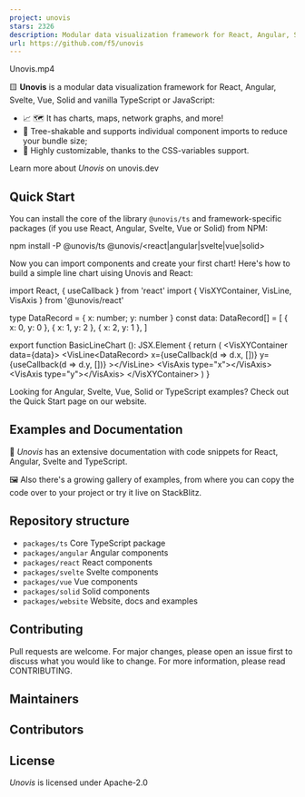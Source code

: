 ```yaml
---
project: unovis
stars: 2326
description: Modular data visualization framework for React, Angular, Svelte, Vue, and vanilla TypeScript or JavaScript
url: https://github.com/f5/unovis
---
```


Unovis.mp4

🟨 **Unovis** is a modular data visualization framework for React, Angular, Svelte, Vue, Solid and vanilla TypeScript or JavaScript:

-   📈 🗺 It has charts, maps, network graphs, and more!
-   🌳 Tree-shakable and supports individual component imports to reduce your bundle size;
-   🎨 Highly customizable, thanks to the CSS-variables support.

Learn more about _Unovis_ on unovis.dev

Quick Start
-----------

You can install the core of the library `@unovis/ts` and framework-specific packages (if you use React, Angular, Svelte, Vue or Solid) from NPM:

npm install -P @unovis/ts @unovis/<react|angular|svelte|vue|solid\>

Now you can import components and create your first chart! Here's how to build a simple line chart uising Unovis and React:

import React, { useCallback } from 'react'
import { VisXYContainer, VisLine, VisAxis } from '@unovis/react'

type DataRecord \= { x: number; y: number }
const data: DataRecord\[\] \= \[
  { x: 0, y: 0 },
  { x: 1, y: 2 },
  { x: 2, y: 1 },
\]

export function BasicLineChart (): JSX.Element {
  return (
    <VisXYContainer data\={data}\>
      <VisLine<DataRecord\>
        x\={useCallback(d \=> d.x, \[\])}
        y\={useCallback(d \=> d.y, \[\])}
      \></VisLine\>
      <VisAxis type\="x"\></VisAxis\>
      <VisAxis type\="y"\></VisAxis\>
    </VisXYContainer\>
  )
}

Looking for Angular, Svelte, Vue, Solid or TypeScript examples? Check out the Quick Start page on our website.

Examples and Documentation
--------------------------

📖 _Unovis_ has an extensive documentation with code snippets for React, Angular, Svelte and TypeScript.

🖼 Also there's a growing gallery of examples, from where you can copy the code over to your project or try it live on StackBlitz.

Repository structure
--------------------

-   `packages/ts` Core TypeScript package
-   `packages/angular` Angular components
-   `packages/react` React components
-   `packages/svelte` Svelte components
-   `packages/vue` Vue components
-   `packages/solid` Solid components
-   `packages/website` Website, docs and examples

Contributing
------------

Pull requests are welcome. For major changes, please open an issue first to discuss what you would like to change. For more information, please read CONTRIBUTING.

Maintainers
-----------

Contributors
------------

License
-------

_Unovis_ is licensed under Apache-2.0
